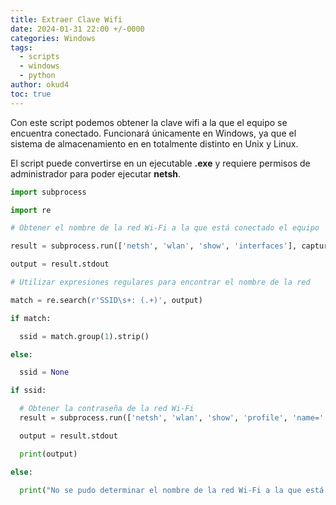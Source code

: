 ```yaml
---
title: Extraer Clave Wifi
date: 2024-01-31 22:00 +/-0000
categories: Windows
tags:
  - scripts
  - windows
  - python
author: okud4
toc: true
---
```

Con este script podemos obtener la clave wifi a la que el equipo se encuentra conectado. Funcionará únicamente en Windows, ya que el sistema de almacenamiento en en totalmente distinto en Unix y Linux.

El script puede convertirse en un ejecutable **.exe** y requiere permisos de administrador para poder ejecutar **netsh**.

````python
import subprocess

import re

# Obtener el nombre de la red Wi-Fi a la que está conectado el equipo

result = subprocess.run(['netsh', 'wlan', 'show', 'interfaces'], capture_output=True, text=True)

output = result.stdout

# Utilizar expresiones regulares para encontrar el nombre de la red

match = re.search(r'SSID\s+: (.+)', output)

if match:

  ssid = match.group(1).strip()

else:

  ssid = None

if ssid:

  # Obtener la contraseña de la red Wi-Fi
  result = subprocess.run(['netsh', 'wlan', 'show', 'profile', 'name=' + ssid, 'key=clear'], capture_output=True, text=True)

  output = result.stdout

  print(output)

else:

  print("No se pudo determinar el nombre de la red Wi-Fi a la que está conectado el equipo.")

`````
